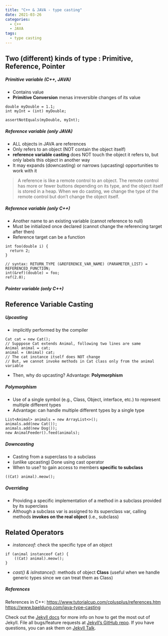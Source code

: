 ```yaml
---
title: "C++ & JAVA - type casting"
date: 2021-03-26
categories:
  - C++
  - JAVA
tags:
  - type casting
---
```


## Two (different) kinds of type : Primitive, Reference, Pointer
##### Primitive variable (C++, JAVA)
- Contains value
- **Primitive Conversion** menas irreversible changes of its value
```
double myDouble = 1.1;
int myInt = (int) myDouble;
        
assertNotEquals(myDouble, myInt);
```
##### Reference variable (only JAVA)
- ALL objects in JAVA are references 
- Only refers to an object (NOT contain the object itself)
- **reference variable casting** does NOT touch the object it refers to, but only labels this object in another way
- It may expands (downcasting) or narrows (upcasting) opportunities to work with it
> A reference is like a remote control to an object. The remote control has more or fewer buttons depending on its type, and the object itself is stored in a heap. When we do casting, we change the type of the remote control but don’t change the object itself.

##### Reference variable (only C++)
- Another name to an existing variable (cannot reference to null)
- Must be initialized once declared (cannot change the referencing target after then)
- Reference target can be a function
```
int foo(double i) {
  return 2;
}

// syntax: RETURN_TYPE (&REFERENCE_VAR_NAME) (PARAMETER_LIST) = REFERENCED_FUNCTION;
int(&ref)(double) = foo;
ref(2.0);
```

##### Pointer variable (only C++)


## Reference Variable Casting
##### Upcasting
- implicitly performed by the compiler 
```
Cat cat = new Cat();
// Supppose Cat extends Animal, following two lines are same
Animal animal = cat;
animal = (Animal) cat;
// The cat instance itself does NOT change
// But, we cannot invoke methods in Cat class only from the animal variable
```
- Then, why do upcasting? Advantage: **Polymorphism** 


##### Polymorphism
- Use of a single symbol (e.g., Class, Object, interface, etc.) to represent multiple different types
- Advantage: can handle multiple different types by a single type 
```
List<Animal> animals = new ArrayList<>();
animals.add(new Cat());
animals.add(new Dog());
new AnimalFeeder().feed(animals);
```


##### Downcasting
- Casting from a superclass to a subclass
- (unlike upcasting) Done using cast operator
- When to use? to gain access to members **specific to subclass**
```
((Cat) animal).meow();
```

##### Overriding
- Providing a specific implementation of a method in a subclass provided by its superclass
- Although a subclass var is assigned to its superclass var, calling methods **invokes on the real object** (i.e., subclass) 


## Related Operators
- *instanceof*: check the specific type of an object
```
if (animal instanceof Cat) {
    ((Cat) animal).meow();
}
```
- *cast() & isInstance()*: methods of object **Class** (useful when we handle generic types since we can treat them as Class<T>)

##### References
References in C++: https://www.tutorialcup.com/cplusplus/references.htm
https://www.baeldung.com/java-type-casting

Check out the [Jekyll docs][jekyll-docs] for more info on how to get the most out of Jekyll. File all bugs/feature requests at [Jekyll’s GitHub repo][jekyll-gh]. If you have questions, you can ask them on [Jekyll Talk][jekyll-talk].

[jekyll-docs]: https://jekyllrb.com/docs/home
[jekyll-gh]:   https://github.com/jekyll/jekyll
[jekyll-talk]: https://talk.jekyllrb.com/
